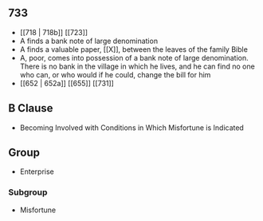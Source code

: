 ## 733
- [[718 | 718b]] [[723]] 
- A finds a bank note of large denomination
- A finds a valuable paper, [[X]], between the leaves of the family Bible
- A, poor, comes into possession of a bank note of large denomination. There is no bank in the village in which he lives, and he can find no one who can, or who would if he could, change the bill for him
- [[652 | 652a]] [[655]] [[731]] 

## B Clause
- Becoming Involved with Conditions in Which Misfortune is Indicated

## Group
- Enterprise

### Subgroup
- Misfortune

